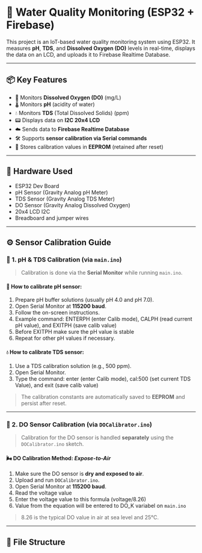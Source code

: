 # 🌊 Water Quality Monitoring (ESP32 + Firebase)

This project is an IoT-based water quality monitoring system using ESP32. It measures **pH**, **TDS**, and **Dissolved Oxygen (DO)** levels in real-time, displays the data on an LCD, and uploads it to Firebase Realtime Database.

---

## 📦 Key Features

- 🚰 Monitors **Dissolved Oxygen (DO)** (mg/L)
- 🌡️ Monitors **pH** (acidity of water)
- 💧 Monitors **TDS** (Total Dissolved Solids) (ppm)
- 📟 Displays data on **I2C 20x4 LCD**
- ☁️ Sends data to **Firebase Realtime Database**
- 🛠️ Supports **sensor calibration via Serial commands**
- 💾 Stores calibration values in **EEPROM** (retained after reset)

---

## 🔧 Hardware Used

- ESP32 Dev Board
- pH Sensor (Gravity Analog pH Meter)
- TDS Sensor (Gravity Analog TDS Meter)
- DO Sensor (Gravity Analog Dissolved Oxygen)
- 20x4 LCD I2C
- Breadboard and jumper wires

---

## ⚙️ Sensor Calibration Guide

### 🔹 1. pH & TDS Calibration (via `main.ino`)

> Calibration is done via the **Serial Monitor** while running `main.ino`.

#### 🧪 How to calibrate pH sensor:
1. Prepare pH buffer solutions (usually pH 4.0 and pH 7.0).
2. Open Serial Monitor at **115200 baud**.
3. Follow the on-screen instructions.
4. Example command: ENTERPH (enter Calib mode), CALPH (read current pH value), and EXITPH (save calib value)
5. Before EXITPH make sure the pH value is stable
6. Repeat for other pH values if necessary.

#### 💧 How to calibrate TDS sensor:
1. Use a TDS calibration solution (e.g., 500 ppm).
2. Open Serial Monitor.
3. Type the command: enter (enter Calib mode), cal:500 (set current TDS Value), and exit (save calib value)

> The calibration constants are automatically saved to **EEPROM** and persist after reset.

---

### 🔹 2. DO Sensor Calibration (via `DOCalibrator.ino`)

> Calibration for the DO sensor is handled **separately** using the `DOCalibrator.ino` sketch.

#### 🌬️ DO Calibration Method: *Expose-to-Air*
1. Make sure the DO sensor is **dry and exposed to air**.
2. Upload and run `DOCalibrator.ino`.
3. Open Serial Monitor at **115200 baud**.
4. Read the voltage value
5. Enter the voltage value to this formula (voltage/8.26)
6. Value from the equation will be entered to DO_K variabel on `main.ino`
> 8.26 is the typical DO value in air at sea level and 25°C.

---

## 📁 File Structure

